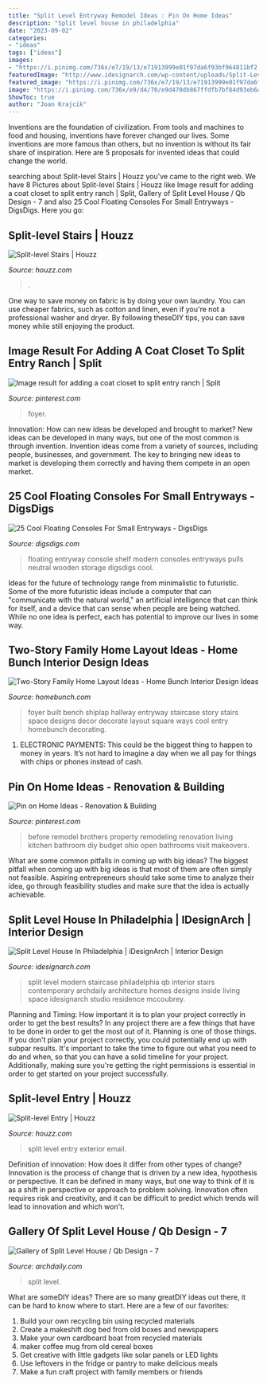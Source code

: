 ```yaml
---
title: "Split Level Entryway Remodel Ideas : Pin On Home Ideas"
description: "Split level house in philadelphia"
date: "2023-09-02"
categories:
- "ideas"
tags: ["ideas"]
images:
- "https://i.pinimg.com/736x/e7/19/13/e71913999e01f97da6f93bf964811bf2.jpg"
featuredImage: "http://www.idesignarch.com/wp-content/uploads/Split-Level-House_9.jpg"
featured_image: "https://i.pinimg.com/736x/e7/19/13/e71913999e01f97da6f93bf964811bf2.jpg"
image: "https://i.pinimg.com/736x/e9/d4/70/e9d470db867ffdfb7bf84d93eb6aa9ab--before-and-after-renovation-before-and-after-home.jpg"
ShowToc: true
author: "Joan Krajcik"
---
```



Inventions are the foundation of civilization. From tools and machines to food and housing, inventions have forever changed our lives. Some inventions are more famous than others, but no invention is without its fair share of inspiration. Here are 5 proposals for invented ideas that could change the world.

	

		
searching about Split-level Stairs | Houzz you've came to the right web. We have 8 Pictures about Split-level Stairs | Houzz like Image result for adding a coat closet to split entry ranch | Split, Gallery of Split Level House / Qb Design - 7 and also 25 Cool Floating Consoles For Small Entryways - DigsDigs. Here you go:
		
    
## Split-level Stairs | Houzz

<img loading=lazy src="https://st.hzcdn.com/fimgs/1b017a6f02a6330c_7031-w500-h666-b0-p0--contemporary-staircase.jpg" onerror="this.onerror=null;this.src='https://tse2.mm.bing.net/th?id=OIP.ZdxMLmj2ZYC7ehExRKaxeQHaJ3&amp;pid=15.1';" alt="Split-level Stairs | Houzz">

_Source: houzz.com_

>. 

	

One way to save money on fabric is by doing your own laundry. You can use cheaper fabrics, such as cotton and linen, even if you're not a professional washer and dryer. By following theseDIY tips, you can save money while still enjoying the product.

    
## Image Result For Adding A Coat Closet To Split Entry Ranch | Split

<img loading=lazy src="https://i.pinimg.com/736x/e7/19/13/e71913999e01f97da6f93bf964811bf2.jpg" onerror="this.onerror=null;this.src='https://tse1.mm.bing.net/th?id=OIP.pNPgyFT6NrYRwIEOWHTaiwHaNC&amp;pid=15.1';" alt="Image result for adding a coat closet to split entry ranch | Split">

_Source: pinterest.com_

>foyer. 

	

Innovation: How can new ideas be developed and brought to market?
New ideas can be developed in many ways, but one of the most common is through invention. Invention ideas come from a variety of sources, including people, businesses, and government. The key to bringing new ideas to market is developing them correctly and having them compete in an open market.

    
## 25 Cool Floating Consoles For Small Entryways - DigsDigs

<img loading=lazy src="https://www.digsdigs.com/photos/2018/09/15-a-modern-entryway-floating-console-with-neutral-pulls-and-a-wooden-shelf-over-it.jpg" onerror="this.onerror=null;this.src='https://tse3.mm.bing.net/th?id=OIP.gWHS3J8GVllRoohN6xYNHgAAAA&amp;pid=15.1';" alt="25 Cool Floating Consoles For Small Entryways - DigsDigs">

_Source: digsdigs.com_

>floating entryway console shelf modern consoles entryways pulls neutral wooden storage digsdigs cool. 

	

Ideas for the future of technology range from minimalistic to futuristic. Some of the more futuristic ideas include a computer that can "communicate with the natural world," an artificial intelligence that can think for itself, and a device that can sense when people are being watched. While no one idea is perfect, each has potential to improve our lives in some way.

    
## Two-Story Family Home Layout Ideas - Home Bunch Interior Design Ideas

<img loading=lazy src="http://www.homebunch.com/wp-content/uploads/2016/01/Small-Foyer-Built-in-Bench.-Small-Foyer-Built-in-Bench-Design.-Small-Foyer-Built-in-Bench-Shiplap-Wall-hooks-and-Shelf.-Smal-lFoyer-Built-in-Bench-SmallFoyer-BuiltinBench-.jpg" onerror="this.onerror=null;this.src='https://tse4.mm.bing.net/th?id=OIP.f_CG-57eQInp8Dm0Ju4UQwHaLK&amp;pid=15.1';" alt="Two-Story Family Home Layout Ideas - Home Bunch Interior Design Ideas">

_Source: homebunch.com_

>foyer built bench shiplap hallway entryway staircase story stairs space designs decor decorate layout square ways cool entry homebunch decorating. 

	

1. ELECTRONIC PAYMENTS: This could be the biggest thing to happen to money in years. It’s not hard to imagine a day when we all pay for things with chips or phones instead of cash. 

    
## Pin On Home Ideas - Renovation &amp; Building

<img loading=lazy src="https://i.pinimg.com/736x/e9/d4/70/e9d470db867ffdfb7bf84d93eb6aa9ab--before-and-after-renovation-before-and-after-home.jpg" onerror="this.onerror=null;this.src='https://tse1.mm.bing.net/th?id=OIP.tGL-oXTwSXkCG5kJJ3SlYwHaHY&amp;pid=15.1';" alt="Pin on Home Ideas - Renovation &amp; Building">

_Source: pinterest.com_

>before remodel brothers property remodeling renovation living kitchen bathroom diy budget ohio open bathrooms visit makeovers. 

	

What are some common pitfalls in coming up with big ideas?
The biggest pitfall when coming up with big ideas is that most of them are often simply not feasible. Aspiring entrepreneurs should take some time to analyze their idea, go through feasibility studies and make sure that the idea is actually achievable.

    
## Split Level House In Philadelphia | IDesignArch | Interior Design

<img loading=lazy src="http://www.idesignarch.com/wp-content/uploads/Split-Level-House_9.jpg" onerror="this.onerror=null;this.src='https://tse1.mm.bing.net/th?id=OIP.hosxgpO3cxOY8AN4FRjYLAHaJ4&amp;pid=15.1';" alt="Split Level House In Philadelphia | iDesignArch | Interior Design">

_Source: idesignarch.com_

>split level modern staircase philadelphia qb interior stairs contemporary archdaily architecture homes designs inside living space idesignarch studio residence mccoubrey. 

	

Planning and Timing: How important it is to plan your project correctly in order to get the best results?
In any project there are a few things that have to be done in order to get the most out of it. Planning is one of those things. If you don't plan your project correctly, you could potentially end up with subpar results. It's important to take the time to figure out what you need to do and when, so that you can have a solid timeline for your project. Additionally, making sure you're getting the right permissions is essential in order to get started on your project successfully.

    
## Split-level Entry | Houzz

<img loading=lazy src="https://st.hzcdn.com/fimgs/1a31072a006386c0_9845-w500-h400-b0-p0--traditional-exterior.jpg" onerror="this.onerror=null;this.src='https://tse4.mm.bing.net/th?id=OIP.P7OHg-4ES09tmrO1AjPahwHaF7&amp;pid=15.1';" alt="Split-level Entry | Houzz">

_Source: houzz.com_

>split level entry exterior email. 

	

Definition of innovation: How does it differ from other types of change?
Innovation is the process of change that is driven by a new idea, hypothesis or perspective. It can be defined in many ways, but one way to think of it is as a shift in perspective or approach to problem solving. Innovation often requires risk and creativity, and it can be difficult to predict which trends will lead to innovation and which won't.

    
## Gallery Of Split Level House / Qb Design - 7

<img loading=lazy src="https://images.adsttc.com/media/images/5008/764d/28ba/0d50/da00/096a/large_jpg/stringio.jpg?1360754699" onerror="this.onerror=null;this.src='https://tse3.mm.bing.net/th?id=OIP.bqNEDq_DK5fCikk5jctxQAHaFp&amp;pid=15.1';" alt="Gallery of Split Level House / Qb Design - 7">

_Source: archdaily.com_

>split level. 

	

What are someDIY ideas?
There are so many greatDIY ideas out there, it can be hard to know where to start. Here are a few of our favorites: 
1. Build your own recycling bin using recycled materials 
2. Create a makeshift dog bed from old boxes and newspapers 
3. Make your own cardboard boat from recycled materials 
4. maker coffee mug from old cereal boxes 
5. Get creative with little gadgets like solar panels or LED lights 
6. Use leftovers in the fridge or pantry to make delicious meals 
7. Make a fun craft project with family members or friends 

